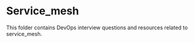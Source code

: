 # Service_mesh

This folder contains DevOps interview questions and resources related to service_mesh.

